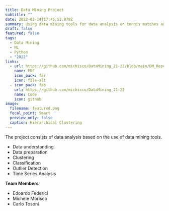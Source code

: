 ```yaml
---
title: Data Mining Project
subtitle: ""
date: 2022-02-14T17:45:52.078Z
summary: Using data mining tools for data analysis on tennis matches and player stats.
draft: false
featured: false
tags:
  - Data Mining
  - ML
  - Python
  - "2022"
links:
  - url: https://github.com/michisco/DataMining_21-22/blob/main/DM_Report_16.pdf
    name: PDF
    icon_pack: far
    icon: file-alt
  - icon_pack: fab
    url: https://github.com/michisco/DataMining_21-22
    name: Code
    icon: github
image:
  filename: featured.png
  focal_point: Smart
  preview_only: false
  caption: Hierarchical Clustering
---
```

The project consists of data analysis based on the use of data mining tools.

* Data understanding
* Data preparation
* Clustering
* Classification
* Outlier Detection
* Time Series Analysis



**Team Members**

* Edoardo Federici
* Michele Morisco
* Carlo Tosoni